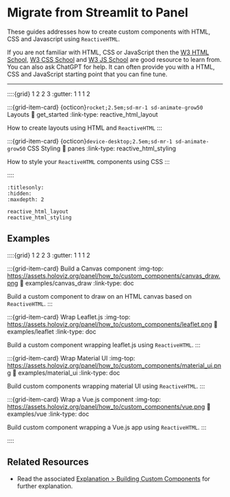 # Migrate from Streamlit to Panel

These guides addresses how to create custom components with HTML, CSS and Javascript using
`ReactiveHTML`.

If you are not familiar with HTML, CSS or JavaScript then the [W3 HTML School](https://www.w3schools.com/html/default.asp),
[W3 CSS School](https://www.w3schools.com/css/default.asp) and [W3 JS School](https://www.w3schools.com/js/default.asp)
are good resource to learn from. You can also ask ChatGPT for help. It can often provide you with
a HTML, CSS and JavaScript starting point that you can fine tune.

---

::::{grid} 1 2 2 3
:gutter: 1 1 1 2

:::{grid-item-card} {octicon}`rocket;2.5em;sd-mr-1 sd-animate-grow50` Layouts
:link: get_started
:link-type: reactive_html_layout

How to create layouts using HTML and `ReactiveHTML`
:::

:::{grid-item-card} {octicon}`device-desktop;2.5em;sd-mr-1 sd-animate-grow50` CSS Styling
:link: panes
:link-type: reactive_html_styling

How to style your `ReactiveHTML` components using CSS
:::

::::

```{toctree}
:titlesonly:
:hidden:
:maxdepth: 2

reactive_html_layout
reactive_html_styling
```

## Examples

::::{grid} 1 2 2 3
:gutter: 1 1 1 2

:::{grid-item-card} Build a Canvas component
:img-top: https://assets.holoviz.org/panel/how_to/custom_components/canvas_draw.png
:link: examples/canvas_draw
:link-type: doc

Build a custom component to draw on an HTML canvas based on `ReactiveHTML`.
:::

:::{grid-item-card} Wrap Leaflet.js
:img-top: https://assets.holoviz.org/panel/how_to/custom_components/leaflet.png
:link: examples/leaflet
:link-type: doc

Build a custom component wrapping leaflet.js using `ReactiveHTML`.
:::

:::{grid-item-card} Wrap Material UI
:img-top: https://assets.holoviz.org/panel/how_to/custom_components/material_ui.png
:link: examples/material_ui
:link-type: doc

Build custom components wrapping material UI using `ReactiveHTML`.
:::

:::{grid-item-card} Wrap a Vue.js component
:img-top: https://assets.holoviz.org/panel/how_to/custom_components/vue.png
:link: examples/vue
:link-type: doc

Build custom component wrapping a Vue.js app using `ReactiveHTML`.
:::

::::

## Related Resources

- Read the associated [Explanation > Building Custom Components](../../explanation/components/components_custom) for further explanation.
